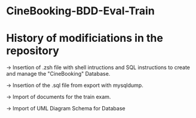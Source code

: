 # CineBooking-BDD-Eval-Train

# History of modificiations in the repository

-> Insertion of .zsh file with shell intructions and SQL instructions to create and manage the "CineBooking" Database.

-> Insertion of the .sql file from export with mysqldump.

-> Import of documents for the train exam.

-> Import of UML Diagram Schema for Database

